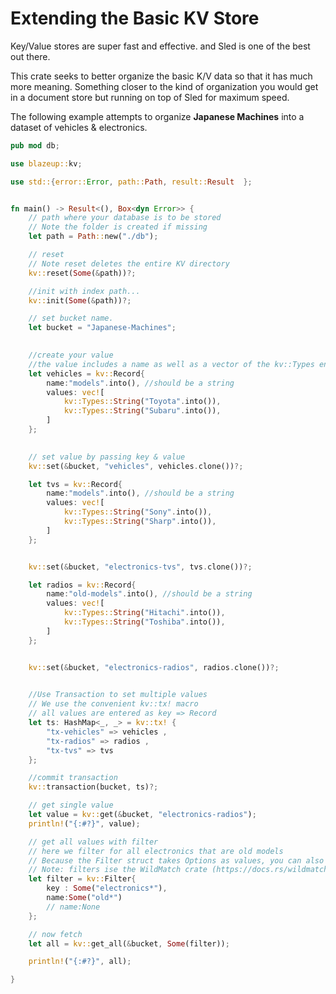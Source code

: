 <!--
 Copyright 2021 Anthony Mugendi
 
 Licensed under the Apache License, Version 2.0 (the "License");
 you may not use this file except in compliance with the License.
 You may obtain a copy of the License at
 
     http://www.apache.org/licenses/LICENSE-2.0
 
 Unless required by applicable law or agreed to in writing, software
 distributed under the License is distributed on an "AS IS" BASIS,
 WITHOUT WARRANTIES OR CONDITIONS OF ANY KIND, either express or implied.
 See the License for the specific language governing permissions and
 limitations under the License.
-->

# Extending the Basic KV Store
Key/Value stores are super fast and effective. and Sled is one of the best out there.

This crate seeks to better organize the basic K/V data so that it has much more meaning. Something closer to the kind of organization you would get in a document store but running on top of Sled for maximum speed.

The following example attempts to organize **Japanese Machines** into a dataset of vehicles & electronics.


```rust
pub mod db;

use blazeup::kv;

use std::{error::Error, path::Path, result::Result  };


fn main() -> Result<(), Box<dyn Error>> {
    // path where your database is to be stored
    // Note the folder is created if missing
    let path = Path::new("./db");

    // reset
    // Note reset deletes the entire KV directory
    kv::reset(Some(&path))?;

    //init with index path...
    kv::init(Some(&path))?;

    // set bucket name. 
    let bucket = "Japanese-Machines";

    
    //create your value
    //the value includes a name as well as a vector of the kv::Types enum values
    let vehicles = kv::Record{
        name:"models".into(), //should be a string
        values: vec![
            kv::Types::String("Toyota".into()), 
            kv::Types::String("Subaru".into()), 
        ]
    };

    
    // set value by passing key & value
    kv::set(&bucket, "vehicles", vehicles.clone())?;

    let tvs = kv::Record{
        name:"models".into(), //should be a string
        values: vec![
            kv::Types::String("Sony".into()), 
            kv::Types::String("Sharp".into()), 
        ]
    };


    kv::set(&bucket, "electronics-tvs", tvs.clone())?;

    let radios = kv::Record{
        name:"old-models".into(), //should be a string
        values: vec![
            kv::Types::String("Hitachi".into()), 
            kv::Types::String("Toshiba".into()), 
        ]
    };


    kv::set(&bucket, "electronics-radios", radios.clone())?;

    
    //Use Transaction to set multiple values
    // We use the convenient kv::tx! macro
    // all values are entered as key => Record
    let ts: HashMap<_, _> = kv::tx! { 
        "tx-vehicles" => vehicles ,
        "tx-radios" => radios ,
        "tx-tvs" => tvs 
    };

    //commit transaction
    kv::transaction(bucket, ts)?;

    // get single value
    let value = kv::get(&bucket, "electronics-radios");
    println!("{:#?}", value);

    // get all values with filter
    // here we filter for all electronics that are old models
    // Because the Filter struct takes Options as values, you can also enter None
    // Note: filters ise the WildMatch crate (https://docs.rs/wildmatch/2.1.0/wildmatch/) so all patterns supported by WildMatch will work fine. 
    let filter = kv::Filter{
        key : Some("electronics*"),
        name:Some("old*")
        // name:None
    };

    // now fetch
    let all = kv::get_all(&bucket, Some(filter));

    println!("{:#?}", all);

}

```